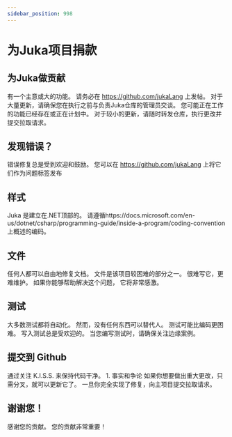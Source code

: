 ```yaml
---
sidebar_position: 998
---
```


# 为Juka项目捐款



## 为Juka做贡献

有一个主意或大的功能。 请务必在 https://github.com/jukaLang 上发帖。 对于大量更新，请确保您在执行之前与负责Juka仓库的管理员交谈。 您可能正在工作的功能已经存在或正在计划中。 对于较小的更新，请随时转发仓库，执行更改并提交拉取请求。

## 发现错误？
错误修复总是受到欢迎和鼓励。 您可以在 https://github.com/jukaLang 上将它们作为问题标签发布


## 样式
Juka 是建立在.NET顶部的。 请遵循https://docs.microsoft.com/en-us/dotnet/csharp/programming-guide/inside-a-program/coding-convention上概述的编码。


## 文件
任何人都可以自由地修复文档。 文件是该项目较困难的部分之一。 很难写它，更难维护。 如果你能够帮助解决这个问题， 它将非常感激。

## 测试
大多数测试都将自动化。 然而，没有任何东西可以替代人。 测试可能比编码更困难。 写入测试总是受欢迎的。 当您编写测试时，请确保关注边缘案例。

## 提交到 Github
通过关注 K.I.S.S. 来保持代码干净。 1. 事实和争论 如果你想要做出重大更改，只需分叉，就可以更新它了。 一旦你完全实现了修复，向主项目提交拉取请求。


## 谢谢您！
感谢您的贡献。 您的贡献非常重要！
